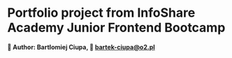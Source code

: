 # Portfolio project from InfoShare Academy Junior Frontend Bootcamp

**👋 Author: Bartlomiej Ciupa, 📧 [bartek-ciupa@o2.pl](mailto:bartek-ciupa@o2.pl)**
